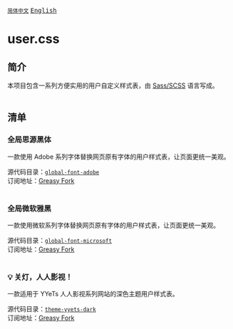 [<kbd>`简体中文`</kbd>](https://github.com/francis-zhao/user.css#readme "读我")
[<kbd>English</kbd>](https://github.com/francis-zhao/user.css/blob/master/README.EN.md "Readme")

# user.css

## 简介

本项目包含一系列方便实用的用户自定义样式表，由 [Sass/SCSS](https://sass-lang.com/ "Sass: Syntactically Awesome Style Sheets") 语言写成。
<br>
<br>

## 清单

### 全局思源黑体

一款使用 Adobe 系列字体替换网页原有字体的用户样式表，让页面更统一美观。

源代码目录：[`global-font-adobe`](https://github.com/francis-zhao/user.css/tree/master/global-font-adobe)<br>
订阅地址：[Greasy Fork](https://greasyfork.org/scripts/419362 "Greasy Fork")
<br>
<br>

### 全局微软雅黑

一款使用微软系列字体替换网页原有字体的用户样式表，让页面更统一美观。

源代码目录：[`global-font-microsoft`](https://github.com/francis-zhao/user.css/tree/master/global-font-microsoft)<br>
订阅地址：[Greasy Fork](https://greasyfork.org/scripts/419363 "Greasy Fork")
<br>
<br>

### 💡 关灯，人人影视！

一款适用于 YYeTs 人人影视系列网站的深色主题用户样式表。

源代码目录：[`theme-yyets-dark`](https://github.com/francis-zhao/user.css/tree/master/theme-yyets-dark)<br>
订阅地址：[Greasy Fork](https://greasyfork.org/scripts/419366 "Greasy Fork")
<br>
<br>
